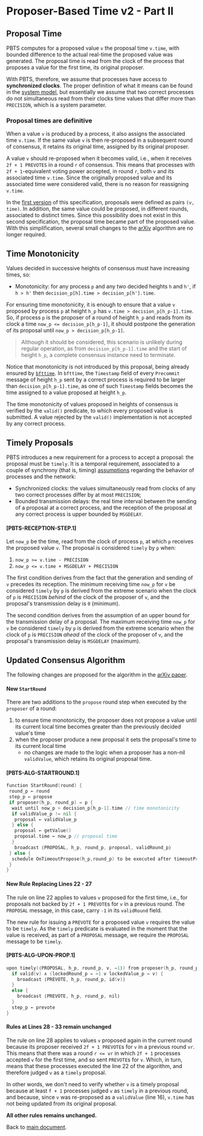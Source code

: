 # Proposer-Based Time v2 - Part II

## Proposal Time

PBTS computes for a proposed value `v` the proposal time `v.time`, with bounded difference to the actual real-time the proposed value was generated.
The proposal time is read from the clock of the process that proposes a value for the first time, its original proposer.

With PBTS, therefore, we assume that processes have access to **synchronized clocks**.
The proper definition of what it means can be found in the [system model][model],
but essentially we assume that two correct processes do not simultaneous read from their clocks
time values that differ more than `PRECISION`, which is a system parameter.

### Proposal times are definitive

When a value `v` is produced by a process, it also assigns the associated time `v.time`.
If the same value `v` is then re-proposed in a subsequent round of consensus,
it retains its original time, assigned by its original proposer.

A value `v` should re-proposed when it becomes valid, i.e., when it receives `2f + 1 PREVOTES` in a round `r` of consensus.
This means that processes with `2f + 1`-equivalent voting power accepted, in round `r`, both `v` and its associated time `v.time`.
Since the originally proposed value and its associated time were considered valid, there is no reason for reassigning `v.time`.

In the [first version][v1] of this specification, proposals were defined as pairs `(v, time)`.
In addition, the same value could be proposed, in different rounds, associated to distinct times.
Since this possibility does not exist in this second specification, the proposal time became part of the proposed value.
With this simplification, several small changes to the [arXiv][arXiv] algorithm are no longer required.

## Time Monotonicity

Values decided in successive heights of consensus must have increasing times, so:

- Monotonicity: for any process `p` and any two decided heights `h` and `h'`, if `h > h'` then `decision_p[h].time > decision_p[h'].time`.

For ensuring time monotonicity, it is enough to ensure that a value `v` proposed by process `p` at height `h_p` has `v.time > decision_p[h_p-1].time`.
So, if process `p` is the proposer of a round of height `h_p` and reads from its clock a time `now_p <= decision_p[h_p-1]`,
it should postpone the generation of its proposal until `now_p > decision_p[h_p-1]`.

> Although it should be considered, this scenario is unlikely during regular operation,
as from `decision_p[h_p-1].time` and the start of height `h_p`, a complete consensus instance need to terminate.

Notice that monotonicity is not introduced by this proposal, being already ensured by [`bfttime`][bfttime].
In `bfttime`, the `Timestamp` field of every `Precommit` message of height `h_p` sent by a correct process is required to be larger than `decision_p[h_p-1].time`, as one of such `Timestamp` fields becomes the time assigned to a value proposed at height `h_p`.

The time monotonicity of values proposed in heights of consensus is verified by the `valid()` predicate, to which every proposed value is submitted.
A value rejected by the `valid()` implementation is not accepted by any correct process.

## Timely Proposals

PBTS introduces a new requirement for a process to accept a proposal: the proposal must be `timely`.
It is a temporal requirement, associated to a couple of synchrony (that is, timing)
[assumptions][model] regarding the behavior of processes and the network:

- Synchronized clocks: the values simultaneously read from clocks of any two correct processes differ by at most `PRECISION`;
- Bounded transmission delays: the real time interval between the sending of a proposal at a correct process, and the reception of the proposal at any correct process is upper bounded by `MSGDELAY`.

#### **[PBTS-RECEPTION-STEP.1]**

Let `now_p` be the time, read from the clock of process `p`, at which `p` receives the proposed value `v`.
The proposal is considered `timely` by `p` when:

1. `now_p >= v.time - PRECISION`
1. `now_p <= v.time + MSGDELAY + PRECISION`

The first condition derives from the fact that the generation and sending of `v` precedes its reception.
The minimum receiving time `now_p` for `v` be considered `timely` by `p` is derived from the extreme scenario when
the clock of `p` is `PRECISION` *behind* of the clock of the proposer of `v`, and the proposal's transmission delay is `0` (minimum).

The second condition derives from the assumption of an upper bound for the transmission delay of a proposal.
The maximum receiving time `now_p` for `v` be considered `timely` by `p` is derived from the extreme scenario when
the clock of `p` is `PRECISION` *ahead* of the clock of the proposer of `v`, and the proposal's transmission delay is `MSGDELAY` (maximum).

## Updated Consensus Algorithm

The following changes are proposed for the algorithm in the [arXiv paper][arXiv].

#### New `StartRound`

There are two additions to the `propose` round step when executed by the `proposer` of a round:

1. to ensure time monotonicity, the proposer does not propose a value until its current local time becomes greater than the previously decided value's time
1. when the proposer produce a new proposal it sets the proposal's time to its current local time
   - no changes are made to the logic when a proposer has a non-nil `validValue`, which retains its original proposal time.

#### **[PBTS-ALG-STARTROUND.1]**

```go
function StartRound(round) {
 round_p ← round
 step_p ← propose
 if proposer(h_p, round_p) = p {
  wait until now_p > decision_p[h_p-1].time // time monotonicity
  if validValue_p != nil {
   proposal ← validValue_p
  } else {
   proposal ← getValue()
   proposal.time ← now_p // proposal time
  }
   broadcast ⟨PROPOSAL, h_p, round_p, proposal, validRound_p⟩
 } else {
  schedule OnTimeoutPropose(h_p,round_p) to be executed after timeoutPropose(round_p)
 }
}
```

#### New Rule Replacing Lines 22 - 27

The rule on line 22 applies to values `v` proposed for the first time, i.e., for proposals not backed by `2f + 1 PREVOTE`s for `v` in a previous round.
The `PROPOSAL` message, in this case, carry `-1` in its `validRound` field.

The new rule for issuing a `PREVOTE` for a proposed value `v` requires the value to be `timely`.
As the `timely` predicate is evaluated in the moment that the value is received,
as part of a `PROPOSAL` message, we require the `PROPOSAL` message to be `timely`.

#### **[PBTS-ALG-UPON-PROP.1]**

```go
upon timely(⟨PROPOSAL, h_p, round_p, v, −1⟩) from proposer(h_p, round_p) while step_p = propose do {
  if valid(v) ∧ (lockedRound_p = −1 ∨ lockedValue_p = v) {
    broadcast ⟨PREVOTE, h_p, round_p, id(v)⟩ 
  }
  else {
    broadcast ⟨PREVOTE, h_p, round_p, nil⟩ 
  }
  step_p ← prevote
}
```

#### Rules at Lines 28 - 33 remain unchanged

The rule on line 28 applies to values `v` proposed again in the current round because its proposer received `2f + 1 PREVOTE`s for `v` in a previous round `vr`.
This means that there was a round `r <= vr` in which `2f + 1` processes accepted `v` for the first time, and so sent `PREVOTE`s for `v`.
Which, in turn, means that these processes executed the line 22 of the algorithm, and therefore judged `v` as a `timely` proposal.

In other words, we don't need to verify whether `v` is a timely proposal because at least `f + 1` processes judged `v` as `timely` in a previous round,
and because, since `v` was re-proposed as a `validValue` (line 16), `v.time` has not being updated from its original proposal.

**All other rules remains unchanged.**

Back to [main document][main].

[arXiv]: https://arxiv.org/abs/1807.04938
[v1]: ./pbts-algorithm_001_draft.md
[main]: ./pbts_001_draft.md
[bfttime]: https://github.com/tendermint/spec/blob/439a5bcacb5ef6ef1118566d7b0cd68fff3553d4/spec/consensus/bft-time.md
[model]: ./pbts-sysmodel_002_draft.md
